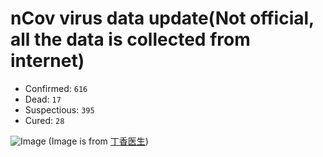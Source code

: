 # nCov virus data update(Not official, all the data is collected from internet)

- Confirmed: `616`
- Dead: `17`
- Suspectious: `395`
- Cured: `28`

![Image](https://img1.dxycdn.com/2020/0123/415/3392507170083204479-73.jpg)
(Image is from [丁香医生](https://3g.dxy.cn/newh5/view/pneumonia?from=timeline&isappinstalled=0&scene=2&clicktime=1579606478&enterid=1579606478))
